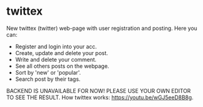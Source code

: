 # twittex
New twittex (twitter) web-page with user registration and posting.
Here you can:
- Register and login into your acc.
- Create, update and delete your post.
- Write and delete your comment.
- See all others posts on the webpage.
- Sort by 'new' or 'popular'.
- Search post by their tags.

BACKEND IS UNAVAILABLE FOR NOW! PLEASE USE YOUR OWN EDITOR TO SEE THE RESULT.
How twittex works: https://youtu.be/wGJ5eeD8B8g.
